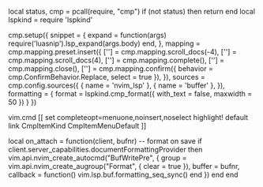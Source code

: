 local status, cmp = pcall(require, "cmp")
if (not status) then return end
local lspkind = require 'lspkind'

cmp.setup({
  snippet = {
    expand = function(args)
      require('luasnip').lsp_expand(args.body)
    end,
  },
  mapping = cmp.mapping.preset.insert({
    ['<C-d>'] = cmp.mapping.scroll_docs(-4),
    ['<C-f>'] = cmp.mapping.scroll_docs(4),
    ['<C-Space>'] = cmp.mapping.complete(),
    ['<C-e>'] = cmp.mapping.close(),
    ['<CR>'] = cmp.mapping.confirm({
      behavior = cmp.ConfirmBehavior.Replace,
      select = true
    }),
  }),
  sources = cmp.config.sources({
    { name = 'nvim_lsp' },
    { name = 'buffer' },
  }),
  formatting = {
    format = lspkind.cmp_format({ with_text = false, maxwidth = 50 })
  }
})

vim.cmd [[
  set completeopt=menuone,noinsert,noselect
  highlight! default link CmpItemKind CmpItemMenuDefault
]]




local on_attach = function(client, bufnr)
  -- format on save
  if client.server_capabilities.documentFormattingProvider then
    vim.api.nvim_create_autocmd("BufWritePre", {
      group = vim.api.nvim_create_augroup("Format", { clear = true }),
      buffer = bufnr,
      callback = function() vim.lsp.buf.formatting_seq_sync() end
    })
  end
end
